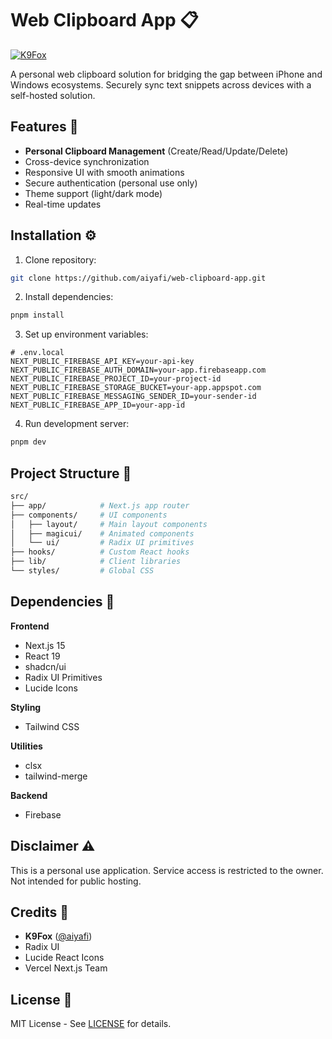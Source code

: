 # Web Clipboard App 📋

[![K9Fox](https://img.shields.io/badge/By-K9Fox-2ea44f?style=flat-square&logo=github)](https://github.com/aiyafi)

A personal web clipboard solution for bridging the gap between iPhone and Windows ecosystems. Securely sync text snippets across devices with a self-hosted solution.

## Features 🚀
- **Personal Clipboard Management** (Create/Read/Update/Delete)
- Cross-device synchronization
- Responsive UI with smooth animations
- Secure authentication (personal use only)
- Theme support (light/dark mode)
- Real-time updates

## Installation ⚙️

1. Clone repository:
```bash
git clone https://github.com/aiyafi/web-clipboard-app.git
```

2. Install dependencies:
```bash
pnpm install
```

3. Set up environment variables:
```env
# .env.local
NEXT_PUBLIC_FIREBASE_API_KEY=your-api-key
NEXT_PUBLIC_FIREBASE_AUTH_DOMAIN=your-app.firebaseapp.com
NEXT_PUBLIC_FIREBASE_PROJECT_ID=your-project-id
NEXT_PUBLIC_FIREBASE_STORAGE_BUCKET=your-app.appspot.com
NEXT_PUBLIC_FIREBASE_MESSAGING_SENDER_ID=your-sender-id
NEXT_PUBLIC_FIREBASE_APP_ID=your-app-id
```

4. Run development server:
```bash
pnpm dev
```

## Project Structure 📂

```bash
src/
├── app/            # Next.js app router
├── components/     # UI components
│   ├── layout/     # Main layout components
│   ├── magicui/    # Animated components
│   └── ui/         # Radix UI primitives
├── hooks/          # Custom React hooks
├── lib/            # Client libraries
└── styles/         # Global CSS
```

## Dependencies 🧩

**Frontend**
- Next.js 15
- React 19
- shadcn/ui
- Radix UI Primitives
- Lucide Icons

**Styling**
- Tailwind CSS

**Utilities**
- clsx
- tailwind-merge

**Backend**
- Firebase

## Disclaimer ⚠️
This is a personal use application. Service access is restricted to the owner. Not intended for public hosting.

## Credits 🙌
- **K9Fox** ([@aiyafi](https://yafff.tech/))
- Radix UI
- Lucide React Icons
- Vercel Next.js Team

## License 📄
MIT License - See [LICENSE](LICENSE) for details.